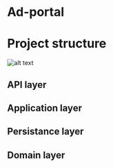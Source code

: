 # Ad-portal


# Project structure 
![alt text](https://lh3.googleusercontent.com/gYlCGmT4UBrilm5riWeIZGsCwI35yDumeaAIn-TEK4NGf1sSgilHVkqxjuoz2fIpFZkGBYuFXqiCWY5NY16aZHwYloxON4BJ85PM_2QL8lIT0kigHQ23I7ynRi94sBGVczQYJLlIZUtiuB55gO5Wu_OWbHOMTZYkgROQHAq05yUW7sVt-ry4X6nZQHCv5Sz7ZzGrFidyyzPcBqe3lskQQPnEy5121_SbJjc3gi2-L4O5Fno5IFRMErxVVdUINEMd4paScS6Up_gfSIKwO1Tg4n6xQ-OjGhEL1WbLWgHzu81yctcaJGsXp_S4HYIIL9QIa4eE8lPH6NecAkZEG7nbh0iXcRM9n6-Q5GU98cg9_jiFR9Ufz5pdHMUsiMZsKScsqWMFITAkkQ25blUWIBzDTDku7PFQJCbVRRbXyFx-lcK_SFMA1Le4w47JRihlOTI-NyqHb81FiOwLtzHRRHJhsA3bgj5k4-ftfTjRIl72Qat6h6rDIVkpH7g8j1Z_cKA5P8Tj_ci_dWIYmLhQ7xtAakafbcxIyHV63YoGROiOgCNjc2UOKMpzrSDn_MGB9m0oodYpbcuoTV1_7v3iRCgrkT77obmAuy-VdMJg_ZDhaKA3dTeFyiRX6yq-OrssfF_hfvy2bZfawOIJxLp5azR7S395GykLkpP6GExS55hb4qYRcsQ-i3KqWjNt11WnXw=w462-h454-no?authuser=0)
## API layer

## Application layer

## Persistance  layer

## Domain layer
